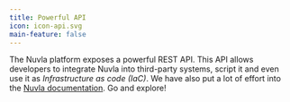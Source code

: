 ```yaml
---
title: Powerful API
icon: icon-api.svg
main-feature: false
---
```


The Nuvla platform exposes a powerful REST API. This API allows developers to integrate Nuvla into third-party systems, script it and even use it as <em>Infrastructure as code (IaC)</em>. We have also put a lot of effort into the <a href="https://docs.nuvla.io"> Nuvla documentation</a>. Go and explore!
